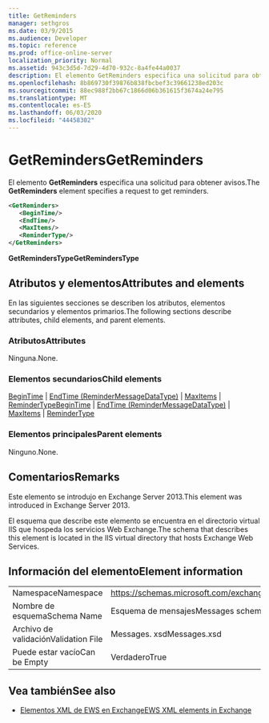 ```yaml
---
title: GetReminders
manager: sethgros
ms.date: 03/9/2015
ms.audience: Developer
ms.topic: reference
ms.prod: office-online-server
localization_priority: Normal
ms.assetid: 943c3d5d-7d29-4d70-932c-8a4fe44a0037
description: El elemento GetReminders especifica una solicitud para obtener avisos.
ms.openlocfilehash: 8b869730f39876b838fbcbef3c39661238ed203c
ms.sourcegitcommit: 88ec988f2bb67c1866d06b361615f3674a24e795
ms.translationtype: MT
ms.contentlocale: es-ES
ms.lasthandoff: 06/03/2020
ms.locfileid: "44458302"
---
```

# <a name="getreminders"></a><span data-ttu-id="d8082-103">GetReminders</span><span class="sxs-lookup"><span data-stu-id="d8082-103">GetReminders</span></span>

<span data-ttu-id="d8082-104">El elemento **GetReminders** especifica una solicitud para obtener avisos.</span><span class="sxs-lookup"><span data-stu-id="d8082-104">The **GetReminders** element specifies a request to get reminders.</span></span> 
  
```XML
<GetReminders>
   <BeginTime/>
   <EndTime/>
   <MaxItems/>
   <ReminderType/>
</GetReminders>

```

 <span data-ttu-id="d8082-105">**GetRemindersType**</span><span class="sxs-lookup"><span data-stu-id="d8082-105">**GetRemindersType**</span></span>
## <a name="attributes-and-elements"></a><span data-ttu-id="d8082-106">Atributos y elementos</span><span class="sxs-lookup"><span data-stu-id="d8082-106">Attributes and elements</span></span>

<span data-ttu-id="d8082-107">En las siguientes secciones se describen los atributos, elementos secundarios y elementos primarios.</span><span class="sxs-lookup"><span data-stu-id="d8082-107">The following sections describe attributes, child elements, and parent elements.</span></span>
  
### <a name="attributes"></a><span data-ttu-id="d8082-108">Atributos</span><span class="sxs-lookup"><span data-stu-id="d8082-108">Attributes</span></span>

<span data-ttu-id="d8082-109">Ninguna.</span><span class="sxs-lookup"><span data-stu-id="d8082-109">None.</span></span>
  
### <a name="child-elements"></a><span data-ttu-id="d8082-110">Elementos secundarios</span><span class="sxs-lookup"><span data-stu-id="d8082-110">Child elements</span></span>

<span data-ttu-id="d8082-111">[BeginTime](begintime.md)  |  [EndTime (ReminderMessageDataType)](endtime-remindermessagedatatype.md)  |  [MaxItems](maxitems.md)  |  [ReminderType](remindertype.md)</span><span class="sxs-lookup"><span data-stu-id="d8082-111">[BeginTime](begintime.md) | [EndTime (ReminderMessageDataType)](endtime-remindermessagedatatype.md) | [MaxItems](maxitems.md) | [ReminderType](remindertype.md)</span></span>
  
### <a name="parent-elements"></a><span data-ttu-id="d8082-112">Elementos principales</span><span class="sxs-lookup"><span data-stu-id="d8082-112">Parent elements</span></span>

<span data-ttu-id="d8082-113">Ninguno.</span><span class="sxs-lookup"><span data-stu-id="d8082-113">None.</span></span>
  
## <a name="remarks"></a><span data-ttu-id="d8082-114">Comentarios</span><span class="sxs-lookup"><span data-stu-id="d8082-114">Remarks</span></span>

<span data-ttu-id="d8082-115">Este elemento se introdujo en Exchange Server 2013.</span><span class="sxs-lookup"><span data-stu-id="d8082-115">This element was introduced in Exchange Server 2013.</span></span>
  
<span data-ttu-id="d8082-116">El esquema que describe este elemento se encuentra en el directorio virtual IIS que hospeda los servicios Web Exchange.</span><span class="sxs-lookup"><span data-stu-id="d8082-116">The schema that describes this element is located in the IIS virtual directory that hosts Exchange Web Services.</span></span>
  
## <a name="element-information"></a><span data-ttu-id="d8082-117">Información del elemento</span><span class="sxs-lookup"><span data-stu-id="d8082-117">Element information</span></span>

|||
|:-----|:-----|
|<span data-ttu-id="d8082-118">Namespace</span><span class="sxs-lookup"><span data-stu-id="d8082-118">Namespace</span></span>  <br/> |https://schemas.microsoft.com/exchange/services/2006/messages  <br/> |
|<span data-ttu-id="d8082-119">Nombre de esquema</span><span class="sxs-lookup"><span data-stu-id="d8082-119">Schema Name</span></span>  <br/> |<span data-ttu-id="d8082-120">Esquema de mensajes</span><span class="sxs-lookup"><span data-stu-id="d8082-120">Messages schema</span></span>  <br/> |
|<span data-ttu-id="d8082-121">Archivo de validación</span><span class="sxs-lookup"><span data-stu-id="d8082-121">Validation File</span></span>  <br/> |<span data-ttu-id="d8082-122">Messages. xsd</span><span class="sxs-lookup"><span data-stu-id="d8082-122">Messages.xsd</span></span>  <br/> |
|<span data-ttu-id="d8082-123">Puede estar vacío</span><span class="sxs-lookup"><span data-stu-id="d8082-123">Can be Empty</span></span>  <br/> |<span data-ttu-id="d8082-124">Verdadero</span><span class="sxs-lookup"><span data-stu-id="d8082-124">True</span></span>  <br/> |
   
## <a name="see-also"></a><span data-ttu-id="d8082-125">Vea también</span><span class="sxs-lookup"><span data-stu-id="d8082-125">See also</span></span>



- [<span data-ttu-id="d8082-126">Elementos XML de EWS en Exchange</span><span class="sxs-lookup"><span data-stu-id="d8082-126">EWS XML elements in Exchange</span></span>](ews-xml-elements-in-exchange.md)

